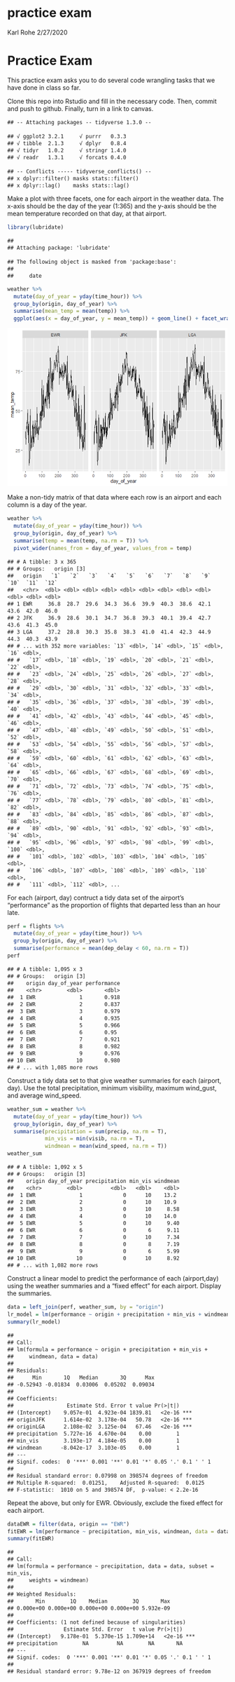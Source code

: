 practice exam
================
Karl Rohe
2/27/2020

# Practice Exam

This practice exam asks you to do several code wrangling tasks that we
have done in class so far.

Clone this repo into Rstudio and fill in the necessary code. Then,
commit and push to github. Finally, turn in a link to canvas.

    ## -- Attaching packages -- tidyverse 1.3.0 --

    ## √ ggplot2 3.2.1     √ purrr   0.3.3
    ## √ tibble  2.1.3     √ dplyr   0.8.4
    ## √ tidyr   1.0.2     √ stringr 1.4.0
    ## √ readr   1.3.1     √ forcats 0.4.0

    ## -- Conflicts ----- tidyverse_conflicts() --
    ## x dplyr::filter() masks stats::filter()
    ## x dplyr::lag()    masks stats::lag()

Make a plot with three facets, one for each airport in the weather data.
The x-axis should be the day of the year (1:365) and the y-axis should
be the mean temperature recorded on that day, at that airport.

``` r
library(lubridate)
```

    ## 
    ## Attaching package: 'lubridate'

    ## The following object is masked from 'package:base':
    ## 
    ##     date

``` r
weather %>% 
  mutate(day_of_year = yday(time_hour)) %>%
  group_by(origin, day_of_year) %>%
  summarise(mean_temp = mean(temp)) %>%
  ggplot(aes(x = day_of_year, y = mean_temp)) + geom_line() + facet_wrap(~origin)
```

![](practice-exam_files/figure-gfm/unnamed-chunk-2-1.png)<!-- -->

Make a non-tidy matrix of that data where each row is an airport and
each column is a day of the year.

``` r
weather %>%
  mutate(day_of_year = yday(time_hour)) %>%
  group_by(origin, day_of_year) %>%
  summarise(temp = mean(temp, na.rm = T)) %>%
  pivot_wider(names_from = day_of_year, values_from = temp)
```

    ## # A tibble: 3 x 365
    ## # Groups:   origin [3]
    ##   origin   `1`   `2`   `3`   `4`   `5`   `6`   `7`   `8`   `9`  `10`  `11`  `12`
    ##   <chr>  <dbl> <dbl> <dbl> <dbl> <dbl> <dbl> <dbl> <dbl> <dbl> <dbl> <dbl> <dbl>
    ## 1 EWR     36.8  28.7  29.6  34.3  36.6  39.9  40.3  38.6  42.1  43.6  42.0  46.0
    ## 2 JFK     36.9  28.6  30.1  34.7  36.8  39.3  40.1  39.4  42.7  43.6  41.3  45.0
    ## 3 LGA     37.2  28.8  30.3  35.8  38.3  41.0  41.4  42.3  44.9  44.3  40.3  43.9
    ## # ... with 352 more variables: `13` <dbl>, `14` <dbl>, `15` <dbl>, `16` <dbl>,
    ## #   `17` <dbl>, `18` <dbl>, `19` <dbl>, `20` <dbl>, `21` <dbl>, `22` <dbl>,
    ## #   `23` <dbl>, `24` <dbl>, `25` <dbl>, `26` <dbl>, `27` <dbl>, `28` <dbl>,
    ## #   `29` <dbl>, `30` <dbl>, `31` <dbl>, `32` <dbl>, `33` <dbl>, `34` <dbl>,
    ## #   `35` <dbl>, `36` <dbl>, `37` <dbl>, `38` <dbl>, `39` <dbl>, `40` <dbl>,
    ## #   `41` <dbl>, `42` <dbl>, `43` <dbl>, `44` <dbl>, `45` <dbl>, `46` <dbl>,
    ## #   `47` <dbl>, `48` <dbl>, `49` <dbl>, `50` <dbl>, `51` <dbl>, `52` <dbl>,
    ## #   `53` <dbl>, `54` <dbl>, `55` <dbl>, `56` <dbl>, `57` <dbl>, `58` <dbl>,
    ## #   `59` <dbl>, `60` <dbl>, `61` <dbl>, `62` <dbl>, `63` <dbl>, `64` <dbl>,
    ## #   `65` <dbl>, `66` <dbl>, `67` <dbl>, `68` <dbl>, `69` <dbl>, `70` <dbl>,
    ## #   `71` <dbl>, `72` <dbl>, `73` <dbl>, `74` <dbl>, `75` <dbl>, `76` <dbl>,
    ## #   `77` <dbl>, `78` <dbl>, `79` <dbl>, `80` <dbl>, `81` <dbl>, `82` <dbl>,
    ## #   `83` <dbl>, `84` <dbl>, `85` <dbl>, `86` <dbl>, `87` <dbl>, `88` <dbl>,
    ## #   `89` <dbl>, `90` <dbl>, `91` <dbl>, `92` <dbl>, `93` <dbl>, `94` <dbl>,
    ## #   `95` <dbl>, `96` <dbl>, `97` <dbl>, `98` <dbl>, `99` <dbl>, `100` <dbl>,
    ## #   `101` <dbl>, `102` <dbl>, `103` <dbl>, `104` <dbl>, `105` <dbl>,
    ## #   `106` <dbl>, `107` <dbl>, `108` <dbl>, `109` <dbl>, `110` <dbl>,
    ## #   `111` <dbl>, `112` <dbl>, ...

For each (airport, day) contruct a tidy data set of the airport’s
“performance” as the proportion of flights that departed less than an
hour late.

``` r
perf = flights %>%
  mutate(day_of_year = yday(time_hour)) %>%
  group_by(origin, day_of_year) %>%
  summarise(performance = mean(dep_delay < 60, na.rm = T))
perf
```

    ## # A tibble: 1,095 x 3
    ## # Groups:   origin [3]
    ##    origin day_of_year performance
    ##    <chr>        <dbl>       <dbl>
    ##  1 EWR              1       0.918
    ##  2 EWR              2       0.837
    ##  3 EWR              3       0.979
    ##  4 EWR              4       0.935
    ##  5 EWR              5       0.966
    ##  6 EWR              6       0.95 
    ##  7 EWR              7       0.921
    ##  8 EWR              8       0.982
    ##  9 EWR              9       0.976
    ## 10 EWR             10       0.980
    ## # ... with 1,085 more rows

Construct a tidy data set to that give weather summaries for each
(airport, day). Use the total precipitation, minimum visibility, maximum
wind\_gust, and average wind\_speed.

``` r
weather_sum = weather %>%
  mutate(day_of_year = yday(time_hour)) %>%
  group_by(origin, day_of_year) %>%
  summarise(precipitation = sum(precip, na.rm = T),
            min_vis = min(visib, na.rm = T),
            windmean = mean(wind_speed, na.rm = T))
weather_sum
```

    ## # A tibble: 1,092 x 5
    ## # Groups:   origin [3]
    ##    origin day_of_year precipitation min_vis windmean
    ##    <chr>        <dbl>         <dbl>   <dbl>    <dbl>
    ##  1 EWR              1             0      10    13.2 
    ##  2 EWR              2             0      10    10.9 
    ##  3 EWR              3             0      10     8.58
    ##  4 EWR              4             0      10    14.0 
    ##  5 EWR              5             0      10     9.40
    ##  6 EWR              6             0       6     9.11
    ##  7 EWR              7             0      10     7.34
    ##  8 EWR              8             0       8     7.19
    ##  9 EWR              9             0       6     5.99
    ## 10 EWR             10             0      10     8.92
    ## # ... with 1,082 more rows

Construct a linear model to predict the performance of each
(airport,day) using the weather summaries and a “fixed effect” for each
airport. Display the summaries.

``` r
data = left_join(perf, weather_sum, by = "origin")
lr_model = lm(performance ~ origin + precipitation + min_vis + windmean, data = data)
summary(lr_model)
```

    ## 
    ## Call:
    ## lm(formula = performance ~ origin + precipitation + min_vis + 
    ##     windmean, data = data)
    ## 
    ## Residuals:
    ##      Min       1Q   Median       3Q      Max 
    ## -0.52943 -0.01834  0.03006  0.05202  0.09034 
    ## 
    ## Coefficients:
    ##                 Estimate Std. Error t value Pr(>|t|)    
    ## (Intercept)    9.057e-01  4.923e-04 1839.81   <2e-16 ***
    ## originJFK      1.614e-02  3.178e-04   50.78   <2e-16 ***
    ## originLGA      2.108e-02  3.125e-04   67.46   <2e-16 ***
    ## precipitation  5.727e-16  4.670e-04    0.00        1    
    ## min_vis        3.193e-17  4.184e-05    0.00        1    
    ## windmean      -8.042e-17  3.103e-05    0.00        1    
    ## ---
    ## Signif. codes:  0 '***' 0.001 '**' 0.01 '*' 0.05 '.' 0.1 ' ' 1
    ## 
    ## Residual standard error: 0.07998 on 398574 degrees of freedom
    ## Multiple R-squared:  0.01251,    Adjusted R-squared:  0.0125 
    ## F-statistic:  1010 on 5 and 398574 DF,  p-value: < 2.2e-16

Repeat the above, but only for EWR. Obviously, exclude the fixed effect
for each airport.

``` r
dataEWR = filter(data, origin == "EWR")
fitEWR = lm(performance ~ precipitation, min_vis, windmean, data = data )
summary(fitEWR)
```

    ## 
    ## Call:
    ## lm(formula = performance ~ precipitation, data = data, subset = min_vis, 
    ##     weights = windmean)
    ## 
    ## Weighted Residuals:
    ##       Min        1Q    Median        3Q       Max 
    ## 0.000e+00 0.000e+00 0.000e+00 0.000e+00 5.932e-09 
    ## 
    ## Coefficients: (1 not defined because of singularities)
    ##                Estimate Std. Error   t value Pr(>|t|)    
    ## (Intercept)   9.178e-01  5.370e-15 1.709e+14   <2e-16 ***
    ## precipitation        NA         NA        NA       NA    
    ## ---
    ## Signif. codes:  0 '***' 0.001 '**' 0.01 '*' 0.05 '.' 0.1 ' ' 1
    ## 
    ## Residual standard error: 9.78e-12 on 367919 degrees of freedom

